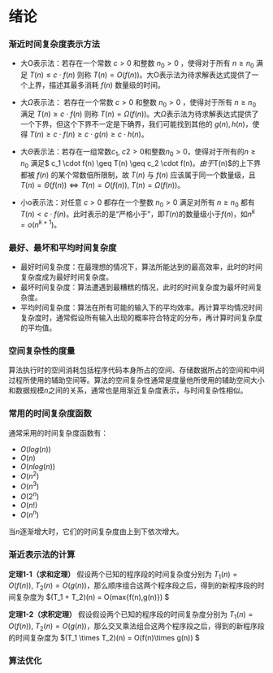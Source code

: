 # 绪论



### 渐近时间复杂度表示方法
- 大O表示法：若存在一个常数 $c > 0$ 和整数 $n_0 > 0$ ，使得对于所有 $n \geq n_0$ 满足 $T(n) \leq c \cdot f(n)$ 则称 $T(n) = O(f(n))$。大O表示法为待求解表达式提供了一个上界，描述其最多消耗 $f(n)$ 数量级的时间。
- 大$\Omega$表示法： 若存在一个常数 $c > 0$ 和整数 $n_0 > 0$ ，使得对于所有 $n \geq n_0$ 满足 $T(n) \geq c \cdot f(n)$ 则称 $T(n) = \Omega(f(n))$。大$\Omega$表示法为待求解表达式提供了一个下界，但这个下界不一定是下确界，我们可能找到其他的 $g(n), h(n)$，使得 $T(n) \geq c \cdot f(n) \geq c \cdot g(n) \geq c \cdot h(n)$。
- 大$\Theta$表示法：若存在一组常数$c_1, \ c2 > 0$和整数$n_0 > 0$，使得对于所有的$n \geq n_0$ 满足$ c_1 \cdot f(n) \geq T(n) \geq c_2 \cdot f(n)$。由于$T(n)$的上下界都被 $f(n)$ 的某个常数倍所限制，故 $T(n)$ 与 $f(n)$ 应该属于同一个数量级，且 $T(n) = \Theta(f(n)) \iff T(n) = O(f(n)), \ T(n) = \Omega(f(n))$。

- 小o表示法：对任意 $c>0$ 都存在一个整数 $n_0  > 0$ 满足对所有 $n \geq n_0$ 都有 $T(n) < c \cdot f(n)$。此时表示的是“严格小于”，即$T(n)$的数量级小于$f(n)$，如$n^{k} = o(n^{k+1})$。

### 最好、最坏和平均时间复杂度

- 最好时间复杂度：在最理想的情况下，算法所能达到的最高效率，此时的时间复杂度成为最好时间复杂度。
- 最坏时间复杂度：算法遭遇到最糟糕的情况，此时的时间复杂度为最坏时间复杂度。
- 平均时间复杂度：算法在所有可能的输入下的平均效率。再计算平均情况时间复杂度时，通常假设所有输入出现的概率符合特定的分布，再计算时间复杂度的平均值。

### 空间复杂性的度量

算法执行时的空间消耗包括程序代码本身所占的空间、存储数据所占的空间和中间过程所使用的辅助空间等。算法的空间复杂性通常是度量他所使用的辅助空间大小和数据规模$n$之间的关系，通常也是用渐近复杂度表示，与时间复杂性相似。

### 常用的时间复杂度函数

通常采用的时间复杂度函数有：

- $O(log(n))$
- $O(n)$
- $O(nlog(n))$
- $O(n^2)$
- $O(n^3)$
- $O(2^n)$
- $O(n!)$
- $O(n^n)$

当$n$逐渐增大时，它们的时间复杂度由上到下依次增大。

### 渐近表示法的计算

**定理1-1（求和定理）** 假设两个已知的程序段的时间复杂度分别为 $T_1(n) = O(f(n)), \ T_2(n) = O(g(n))$，那么顺序组合这两个程序段之后，得到的新程序段的时间复杂度为 $(T_1 + T_2)(n) = O(max\{f(n),g(n)\}) $

**定理1-2（求积定理）** 假设假设两个已知的程序段的时间复杂度分别为 $T_1(n) = O(f(n)), \ T_2(n) = O(g(n))$，那么交叉乘法组合这两个程序段之后，得到的新程序段的时间复杂度为 $(T_1 \times T_2)(n) = O(f(n)\times g(n)) $

### 算法优化